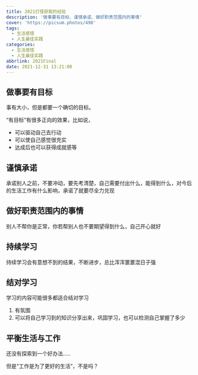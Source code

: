 ```yaml
---
title: 2021打怪获取的经验
description: '做事要有目标、谨慎承诺、做好职责范围内的事情'
cover: 'https://picsum.photos/498'
tags:
  - 生活感悟
  - 人生最佳实践
categories:
  - 生活感悟
  - 人生最佳实践
abbrlink: 2021Final
date: 2021-12-31 13:21:00
---
```


## 做事要有目标

事有大小，但是都要一个确切的目标。

“有目标”有很多正向的效果，比如说，

* 可以驱动自己去行动
* 可以使自己感觉很充实
* 达成后也可以获得成就感等

## 谨慎承诺

承诺别人之前，不要冲动，要先考清楚，自己需要付出什么，能得到什么，对今后的生活工作有什么影响，承诺了就要尽全力兑现

## 做好职责范围内的事情
别人不帮你是正常，你若帮别人也不要期望得到什么，自己开心就好

## 持续学习

持续学习会有意想不到的结果，不断进步，总比浑浑噩噩混日子强

## 结对学习

学习的内容可能很多都适合结对学习

1. 有氛围
2. 可以将自己学习到的知识分享出来，巩固学习，也可以检测自己掌握了多少

## 平衡生活与工作

还没有探索到一个好办法.....

但是“工作是为了更好的生活”，不是吗？

